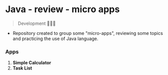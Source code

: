 # Java - review - micro apps

> Development 🧑🏻‍💻

- Repository created to group some "micro-apps", reviewing some topics and practicing the use of Java language.

### Apps

1. **Simple Calculator**
2. **Task List**